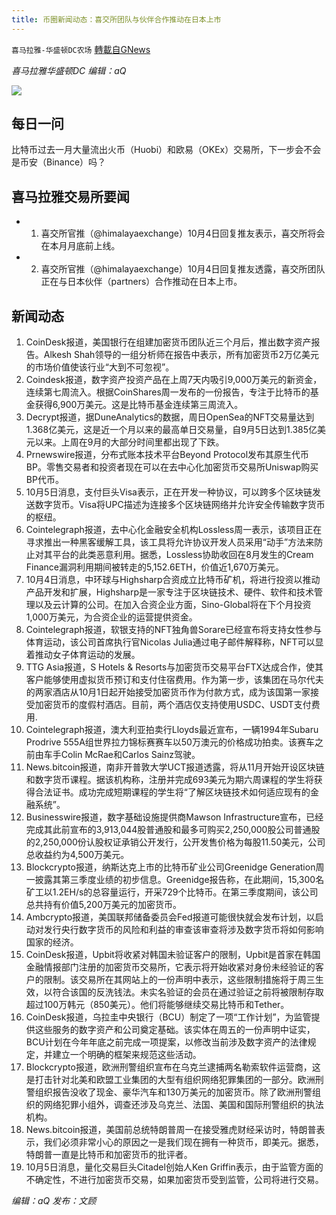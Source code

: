 ```yaml
---
title: 币圈新闻动态：喜交所团队与伙伴合作推动在日本上市
---
```

`喜马拉雅-华盛顿DC农场` [轉載自GNews](https://gnews.org/zh-hans/1573905/)

*喜马拉雅华盛顿DC 编辑：aQ*

![](http://himalayawashingtondc.org/wp-content/uploads/2021/07/ScreenShot-2021-07-31-at-16.20.22@2x.png)



## 每日一问





比特币过去一月大量流出火币（Huobi）和欧易（OKEx）交易所，下一步会不会是币安（Binance）吗？





## 喜马拉雅交易所要闻





- 1. 喜交所官推（@himalayaexchange）10月4日回复推友表示，喜交所将会在本月月底前上线。
- 2. 喜交所官推（@himalayaexchange）10月4日回复推友透露，喜交所团队正在与日本伙伴（partners）合作推动在日本上市。






## 新闻动态





1. CoinDesk报道，美国银行在组建加密货币团队近三个月后，推出数字资产报告。Alkesh Shah领导的一组分析师在报告中表示，所有加密货币2万亿美元的市场价值使该行业“大到不可忽视”。
2. Coindesk报道，数字资产投资产品在上周7天内吸引9,000万美元的新资金，连续第七周流入。根据CoinShares周一发布的一份报告，专注于比特币的基金获得6,900万美元。这是比特币基金连续第三周流入。
3. Decrypt报道，据DuneAnalytics的数据，周日OpenSea的NFT交易量达到1.368亿美元，这是近一个月以来的最高单日交易量，自9月5日达到1.385亿美元以来。上周在9月的大部分时间里都出现了下跌。
4. Prnewswire报道，分布式账本技术平台Beyond Protocol发布其原生代币BP。零售交易者和投资者现在可以在去中心化加密货币交易所Uniswap购买BP代币。
5. 10月5日消息，支付巨头Visa表示，正在开发一种协议，可以跨多个区块链发送数字货币。Visa将UPC描述为连接多个区块链网络并允许安全传输数字货币的枢纽。
6. Cointelegraph报道，去中心化金融安全机构Lossless周一表示，该项目正在寻求推出一种黑客缓解工具，该工具将允许协议开发人员采用“动手”方法来防止对其平台的此类恶意利用。据悉，Lossless协助收回在8月发生的Cream Finance漏洞利用期间被转走的5,152.6ETH，价值近1,670万美元。
7. 10月4日消息，中环球与Highsharp合资成立比特币矿机，将进行投资以推动产品开发和扩展，Highsharp是一家专注于区块链技术、硬件、软件和技术管理以及云计算的公司。在加入合资企业方面，Sino-Global将在下个月投资1,000万美元，为合资企业的运营提供资金。
8. Cointelegraph报道，软银支持的NFT独角兽Sorare已经宣布将支持女性参与体育运动，该公司首席执行官Nicolas Julia通过电子邮件解释称，NFT可以显着推动女子体育运动的发展。
9. TTG Asia报道，S Hotels & Resorts与加密货币交易平台FTX达成合作，使其客户能够使用虚拟货币预订和支付住宿费用。作为第一步，该集团在马尔代夫的两家酒店从10月1日起开始接受加密货币作为付款方式，成为该国第一家接受加密货币的度假村酒店。目前，两个酒店仅支持使用USDC、USDT支付费用.
10. Cointelegraph报道，澳大利亚拍卖行Lloyds最近宣布，一辆1994年Subaru Prodrive 555A组世界拉力锦标赛赛车以50万澳元的价格成功拍卖。该赛车之前由车手Colin McRae和Carlos Sainz驾驶。
11. News.bitcoin报道，南非开普敦大学UCT报道透露，将从11月开始开设区块链和数字货币课程。据该机构称，注册并完成693美元为期六周课程的学生将获得合法证书。成功完成短期课程的学生将“了解区块链技术如何适应现有的金融系统”。
12. Businesswire报道，数字基础设施提供商Mawson Infrastructure宣布，已经完成其此前宣布的3,913,044股普通股和最多可购买2,250,000股公司普通股的2,250,000份认股权证承销公开发行，公开发售价格为每股11.50美元，公司总收益约为4,500万美元。
13. Blockcrypto报道，纳斯达克上市的比特币矿业公司Greenidge Generation周一披露其第三季度业绩的初步信息。Greenidge报告称，在此期间，15,300名矿工以1.2EH/s的总容量运行，开采729个比特币。在第三季度期间，该公司总共持有价值5,200万美元的加密货币。
14. Ambcrypto报道，美国联邦储备委员会Fed报道可能很快就会发布计划，以启动对发行央行数字货币的风险和利益的审查该审查将涉及数字货币将如何影响国家的经济。
15. CoinDesk报道，Upbit将收紧对韩国未验证客户的限制，Upbit是首家在韩国金融情报部门注册的加密货币交易所，它表示将开始收紧对身份未经验证的客户的限制。该交易所在其网站上的一份声明中表示，这些限制措施将于周三生效，以符合该国的反洗钱法。未实名验证的会员在通过验证之前将被限制存取超过100万韩元（850美元）。他们将能够继续交易比特币和Tether。
16. CoinDesk报道，乌拉圭中央银行（BCU）制定了一项“工作计划”，为监管提供这些服务的数字资产和公司奠定基础。该实体在周五的一份声明中证实，BCU计划在今年年底之前完成一项提案，以修改当前涉及数字资产的法律规定，并建立一个明确的框架来规范这些活动。
17. Blockcrypto报道，欧洲刑警组织宣布在乌克兰逮捕两名勒索软件运营商，这是打击针对北美和欧盟工业集团的大型有组织网络犯罪集团的一部分。欧洲刑警组织报告没收了现金、豪华汽车和130万美元的加密货币。除了欧洲刑警组织的网络犯罪小组外，调查还涉及乌克兰、法国、美国和国际刑警组织的执法机构。
18. News.bitcoin报道，美国前总统特朗普周一在接受雅虎财经采访时，特朗普表示，我们必须非常小心的原因之一是我们现在拥有一种货币，即美元。据悉，特朗普一直是比特币和加密货币的批评者。
19. 10月5日消息，量化交易巨头Citadel创始人Ken Griffin表示，由于监管方面的不确定性，不进行加密货币交易，如果加密货币受到监管，公司将进行交易。





*编辑：aQ
发布：文顾*
